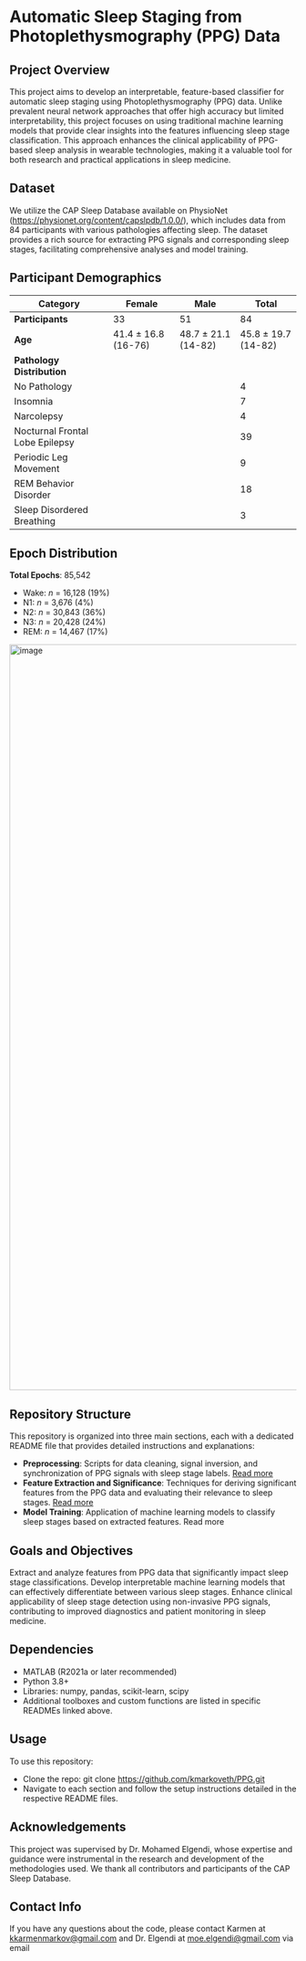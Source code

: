 # Automatic Sleep Staging from Photoplethysmography (PPG) Data


## Project Overview
This project aims to develop an interpretable, feature-based classifier for automatic sleep staging using Photoplethysmography (PPG) data. Unlike prevalent neural network approaches that offer high accuracy but limited interpretability, this project focuses on using traditional machine learning models that provide clear insights into the features influencing sleep stage classification. This approach enhances the clinical applicability of PPG-based sleep analysis in wearable technologies, making it a valuable tool for both research and practical applications in sleep medicine.

## Dataset
We utilize the CAP Sleep Database available on PhysioNet (https://physionet.org/content/capslpdb/1.0.0/), which includes data from 84 participants with various pathologies affecting sleep. The dataset provides a rich source for extracting PPG signals and corresponding sleep stages, facilitating comprehensive analyses and model training.

## Participant Demographics

| Category                    | Female          | Male            | Total           |
|-----------------------------|-----------------|-----------------|-----------------|
| **Participants**            | 33              | 51              | 84              |
| **Age**                     | 41.4 ± 16.8 (16-76) | 48.7 ± 21.1 (14-82) | 45.8 ± 19.7 (14-82) |
| **Pathology Distribution**  |                 |                 |                 |
| No Pathology                |                 |                 | 4               |
| Insomnia                    |                 |                 | 7               |
| Narcolepsy                  |                 |                 | 4               |
| Nocturnal Frontal Lobe Epilepsy |             |                 | 39              |
| Periodic Leg Movement       |                 |                 | 9               |
| REM Behavior Disorder       |                 |                 | 18              |
| Sleep Disordered Breathing  |                 |                 | 3               |


## Epoch Distribution
**Total Epochs**: 85,542
* Wake: *n* = 16,128 (19%)
* N1: *n* = 3,676 (4%)
* N2: *n* = 30,843 (36%)
* N3: *n* = 20,428 (24%)
* REM: *n* = 14,467 (17%)

<img width="1307" alt="image" src="https://github.com/kmarkoveth/PPG/assets/103241042/c9a86e83-f879-4b54-8e6d-d8fc14bbd9c2">


## Repository Structure
This repository is organized into three main sections, each with a dedicated README file that provides detailed instructions and explanations:
* **Preprocessing**: Scripts for data cleaning, signal inversion, and synchronization of PPG signals with sleep stage labels. [Read more](https://github.com/kmarkoveth/PPG/tree/main/preprocessing)
* **Feature Extraction and Significance**: Techniques for deriving significant features from the PPG data and evaluating their relevance to sleep stages. [Read more](https://github.com/kmarkoveth/PPG/tree/main/feature_extraction_and_significance)
* **Model Training**: Application of machine learning models to classify sleep stages based on extracted features. Read more

## Goals and Objectives
Extract and analyze features from PPG data that significantly impact sleep stage classifications.
Develop interpretable machine learning models that can effectively differentiate between various sleep stages.
Enhance clinical applicability of sleep stage detection using non-invasive PPG signals, contributing to improved diagnostics and patient monitoring in sleep medicine.

## Dependencies
* MATLAB (R2021a or later recommended)
* Python 3.8+
* Libraries: numpy, pandas, scikit-learn, scipy
* Additional toolboxes and custom functions are listed in specific READMEs linked above.

## Usage
To use this repository:
* Clone the repo: git clone https://github.com/kmarkoveth/PPG.git
* Navigate to each section and follow the setup instructions detailed in the respective README files.

## Acknowledgements
This project was supervised by Dr. Mohamed Elgendi, whose expertise and guidance were instrumental in the research and development of the methodologies used. We thank all contributors and participants of the CAP Sleep Database.

## Contact Info

If you have any questions about the code, please contact Karmen at kkarmenmarkov@gmail.com and Dr. Elgendi at moe.elgendi@gmail.com via email
